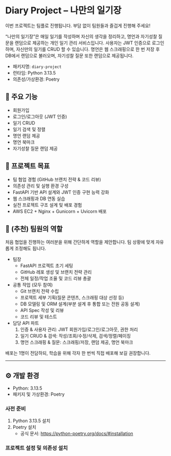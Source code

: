# Diary Project – 나만의 일기장

이번 프로젝트는 팀플로 진행됩니다. 부담 없이 팀원들과 즐겁게 진행해 주세요!

“나만의 일기장”은 매일 일기를 작성하며 자신의 생각을 정리하고, 명언과 자기성찰 질문을 랜덤으로 제공하는 개인 일기 관리 서비스입니다. 사용자는 JWT 인증으로 로그인하며, 자신만의 일기를 CRUD 할 수 있습니다. 명언은 웹 스크래핑으로 한 번 저장 후 DB에서 랜덤으로 불러오며, 자기성찰 질문 또한 랜덤으로 제공됩니다.

- 패키지명: `diary-project`
- 런타임: Python 3.13.5
- 의존성/가상환경: Poetry

## 💫 주요 기능

- 회원가입
- 로그인/로그아웃 (JWT 인증)
- 일기 CRUD
- 일기 검색 및 정렬
- 명언 랜덤 제공
- 명언 북마크
- 자기성찰 질문 랜덤 제공

## 🏃 프로젝트 목표

- 팀 협업 경험 (GitHub 브랜치 전략 & 코드 리뷰)
- 의존성 관리 및 실행 환경 구성
- FastAPI 기반 API 설계와 JWT 인증 구현 능력 강화
- 웹 스크래핑과 DB 연동 실습
- 실전 프로젝트 구조 설계 및 배포 경험
- AWS EC2 + Nginx + Gunicorn + Uvicorn 배포

## 👥 (추천) 팀원의 역할

처음 협업을 진행하는 여러분을 위해 간단하게 역할을 제안합니다. 팀 상황에 맞게 자유롭게 조정해도 됩니다.

- 팀장
  - FastAPI 프로젝트 초기 세팅
  - GitHub 레포 생성 및 브랜치 전략 관리
  - 전체 일정/작업 조율 및 코드 리뷰 총괄
- 공통 작업 (모두 참여)
  - Git 브랜치 전략 수립
  - 프로젝트 세부 기획(질문 콘텐츠, 스크래핑 대상 선정 등)
  - DB 모델링 및 ORM 설계(부분 설계 후 통합 또는 전원 공동 설계)
  - API Spec 작성 및 리뷰
  - 코드 리뷰 및 테스트
- 담당 API 파트
  1) 인증 & 사용자 관리: JWT 회원가입/로그인/로그아웃, 권한 처리  
  2) 일기 CRUD & 검색: 작성/조회/수정/삭제, 검색/정렬/페이징  
  3) 명언 스크래핑 & 질문: 스크래핑/저장, 랜덤 제공, 명언 북마크

배포는 1명이 전담하되, 학습을 위해 각자 한 번씩 직접 배포해 보길 권장합니다.

---

## ⚙️ 개발 환경

- Python: 3.13.5
- 패키지 및 가상환경: Poetry

### 사전 준비

1) Python 3.13.5 설치  
2) Poetry 설치  
   - 공식 문서: https://python-poetry.org/docs/#installation

### 프로젝트 설정 및 의존성 설치
